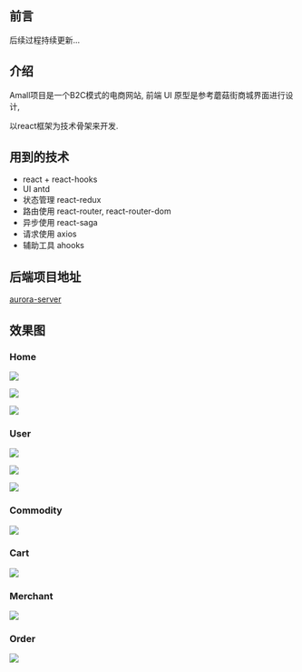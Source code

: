 ## 前言

后续过程持续更新...

## 介绍

Amall项目是一个B2C模式的电商网站, 前端 UI 原型是参考蘑菇街商城界面进行设计, 

以react框架为技术骨架来开发.

## 用到的技术

- react + react-hooks
- UI   antd
- 状态管理 react-redux
- 路由使用 react-router, react-router-dom
- 异步使用 react-saga
- 请求使用 axios
- 辅助工具 ahooks

## 后端项目地址

[aurora-server](https://github.com/kyralo/aurora-server)

## 效果图

### Home

![](https://cdn.kyralo.online/web/amall/home-1.png)

![](https://cdn.kyralo.online/web/amall/home-2.png)

![](https://cdn.kyralo.online/web/amall/home-3.png)



### User

![](https://cdn.kyralo.online/web/amall/user-1.png)

![](https://cdn.kyralo.online/web/amall/user-2.png)

![](https://cdn.kyralo.online/web/amall/user-3.png)

### Commodity
![](https://cdn.kyralo.online/web/amall/co-1.png)

### Cart

![](https://cdn.kyralo.online/web/amall/cart-1.png)


### Merchant

![](https://cdn.kyralo.online/web/amall/merchant-1.png)

### Order

![](https://cdn.kyralo.online/web/amall/order-1.png)

